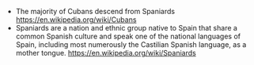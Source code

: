 - The majority of Cubans descend from Spaniards https://en.wikipedia.org/wiki/Cubans
- Spaniards are a nation and ethnic group native to Spain that share a common Spanish culture and speak one of the national languages of Spain, including most numerously the Castilian Spanish language, as a mother tongue. https://en.wikipedia.org/wiki/Spaniards
